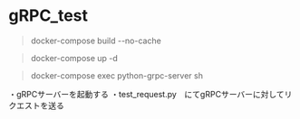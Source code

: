 # gRPC_test

>docker-compose build --no-cache

>docker-compose up -d

>docker-compose exec python-grpc-server sh

・gRPCサーバーを起動する
・test_request.py　にてgRPCサーバーに対してリクエストを送る